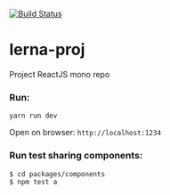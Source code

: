 [![Build Status](https://travis-ci.com/yudapc/lerna-proj.svg?branch=master)](https://travis-ci.com/yudapc/lerna-proj)

# lerna-proj

Project ReactJS mono repo

### Run:

`yarn run dev`

Open on browser: `http://localhost:1234`

### Run test sharing components:

```
$ cd packages/components
$ npm test a
```
